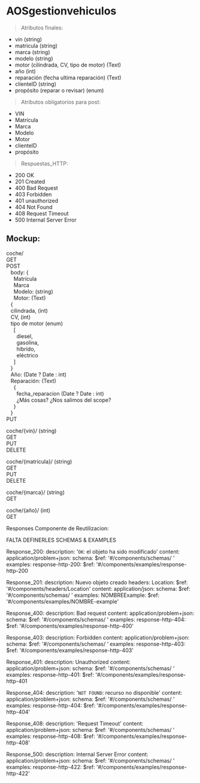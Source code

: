 # AOSgestionvehiculos

> Atributos finales:
- vin (string)
- matricula (string)
- marca (string)
- modelo (string)
- motor (cilindrada, CV, tipo de motor) (Text)
- año (int)
- reparación (fecha ultima reparación) (Text) 
- clienteID (string)
- propósito (reparar o revisar) (enum)
> Atributos obligatorios para post:
- VIN
- Matrícula
- Marca
- Modelo
- Motor
- clienteID
- propósito
> Respuestas_HTTP:
- 200 OK
- 201 Created
- 400 Bad Request
- 403 Forbidden
- 401 unauthorized
- 404 Not Found
- 408 Request Timeout
- 500 Internal Server Error
## Mockup:

coche/  
  GET  
  POST  
  &nbsp;&nbsp;  body: {  
  &nbsp;&nbsp;&nbsp;&nbsp;	  Matrícula  
  &nbsp;&nbsp;&nbsp;&nbsp;	  Marca  
  &nbsp;&nbsp;&nbsp;&nbsp;	  Modelo: (string)  
  &nbsp;&nbsp;&nbsp;&nbsp;	  Motor: (Text)  
  &nbsp;&nbsp;	    {  
  &nbsp;&nbsp;	    cilindrada, (int)  
  &nbsp;&nbsp;	    CV, (int)  
  &nbsp;&nbsp;      tipo de motor (enum)  
&nbsp;&nbsp;&nbsp;&nbsp;  [  
&nbsp;&nbsp;&nbsp;&nbsp;&nbsp;&nbsp;  diesel,  
&nbsp;&nbsp;&nbsp;&nbsp;&nbsp;&nbsp;  gasolina,  
&nbsp;&nbsp;&nbsp;&nbsp;&nbsp;&nbsp;  híbrido,  
&nbsp;&nbsp;&nbsp;&nbsp;&nbsp;&nbsp;  eléctrico  
&nbsp;&nbsp;&nbsp;&nbsp;  ]  
  &nbsp;&nbsp;      }  
&nbsp;&nbsp;  Año: (Date ? Date : int)  
&nbsp;&nbsp;  Reparación: (Text)  
&nbsp;&nbsp;&nbsp;&nbsp;  {  
&nbsp;&nbsp;&nbsp;&nbsp;&nbsp;&nbsp;  fecha_reparacion (Date ? Date : int)  
&nbsp;&nbsp;&nbsp;&nbsp;&nbsp;&nbsp;  ¿Más cosas? ¿Nos salimos del scope?  
&nbsp;&nbsp;&nbsp;&nbsp;  }  
&nbsp;&nbsp;  }  
  PUT  

coche/{vin}/ (string)  
  GET  
  PUT  
  DELETE  
  
coche/{matricula}/ (string)  
  GET  
  PUT  
  DELETE  
  
coche/{marca}/ (string)  
  GET  
  
coche/{año}/ (int)  
  GET  

Responses Componente de Reutilizacion:

FALTA DEFINERLES SCHEMAS & EXAMPLES

Response_200:
      description: '`OK`: el objeto ha sido modificado'
      content:
        application/problem+json:
          schema:
            $ref: '#/components/schemas/ '
          examples:
            response-http-200:
              $ref: '#/components/examples/response-http-200
              
Response_201:
      description: Nuevo objeto creado
          headers:
            Location:
              $ref: '#/components/headers/Location'
          content:
            application/json:
              schema:
                $ref: '#/components/schemas/ '
              examples:
                NOMBREExample:
                  $ref: '#/components/examples/NOMBRE-example'  
                  
 Response_400:
      description:  Bad request
      content:
        application/problem+json:
          schema:
            $ref: '#/components/schemas/ '
          examples:
            response-http-404:
              $ref: '#/components/examples/response-http-400'
              
Response_403:
      description: Forbidden
      content:
        application/problem+json:
          schema:
            $ref: '#/components/schemas/ ‘
          examples:
            response-http-403:
              $ref: '#/components/examples/response-http-403’
              
Response_401:
      description: Unauthorized
      content:
        application/problem+json:
          schema:
            $ref: '#/components/schemas/ ‘
          examples:
            response-http-401:
              $ref: '#/components/examples/response-http-401
              
Response_404:
      description: '`NOT FOUND`: recurso no disponible'
      content:
        application/problem+json:
          schema:
            $ref: '#/components/schemas/ '
          examples:
            response-http-404:
              $ref: '#/components/examples/response-http-404'

 Response_408:
      description: 'Request Timeout'
      content:
        application/problem+json:
          schema:
            $ref: '#/components/schemas/ '
          examples:
            response-http-408:
              $ref: '#/components/examples/response-http-408’
              
 Response_500:
      description: Internal Server Error
      content:
        application/problem+json:
          schema:
            $ref: '#/components/schemas/ '
          examples:
            response-http-422:
              $ref: '#/components/examples/response-http-422'
